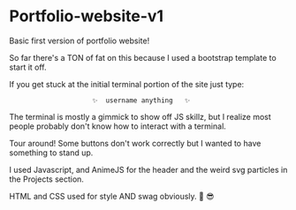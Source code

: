 # Portfolio-website-v1
 Basic first version of portfolio website!

So far there's a TON of fat on this because I used a bootstrap template to start it off.

If you get stuck at the initial terminal portion of the site just type:

                         ✨  username anything   ✨

The terminal is mostly a gimmick to show off JS skillz, but I realize most people probably don't know how to interact with a terminal.

Tour around! Some buttons don't work correctly but I wanted to have something to stand up.

I used Javascript, and AnimeJS for the header and the weird svg particles in the Projects section.

HTML and CSS used for style AND swag obviously. 💪 😎
